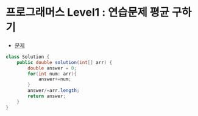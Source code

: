 # 프로그래머스 Level1 : 연습문제 평균 구하기

- [문제](https://programmers.co.kr/learn/courses/30/lessons/12944)

```java
class Solution {
    public double solution(int[] arr) {
        double answer = 0;
        for(int num: arr){
            answer+=num;
        }
        answer/=arr.length;
        return answer;
    }
}
```